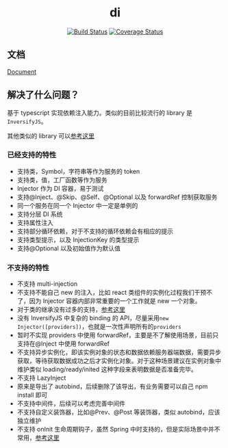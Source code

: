 <h1 align="center">di</h1>
<div align="center">

[![Build Status](https://github.com/kaokei/di/actions/workflows/build.yml/badge.svg)](https://github.com/kaokei/di/actions/workflows/build.yml) [![Coverage Status](https://coveralls.io/repos/github/kaokei/di/badge.svg?branch=main)](https://coveralls.io/github/kaokei/di?branch=main)

</div>

## 文档

[Document](https://www.kaokei.com/project/di/)

## 解决了什么问题？

基于 typescript 实现依赖注入能力。类似的目前比较流行的 library 是`InversifyJS`。

其他类似的 library 可以[参考这里](https://github.com/topics/ioc?l=typescript)

### 已经支持的特性

- 支持类，Symbol，字符串等作为服务的 token
- 支持类，值，工厂函数等作为服务
- Injector 作为 DI 容器，易于测试
- 支持@Inject、@Skip、@Self、@Optional 以及 forwardRef 控制获取服务
- 同一个服务在同一个 Injector 中一定是单例的
- 支持分层 DI 系统
- 支持属性注入
- 支持部分循环依赖，对于不支持的循环依赖会有相应的提示
- 支持类型提示，以及 InjectionKey 的类型提示
- 支持@Optional 以及初始值作为默认值

### 不支持的特性

- 不支持 multi-injection
- 不支持不能自己 new 的注入，比如 react 类组件的实例化过程我们干预不了，因为 Injector 容器内部非常重要的一个工作就是 new 一个对象。
- 对于类的继承没有过多的支持，[参考这里](https://docs.typestack.community/typedi/v/develop/02-basic-usage-guide/07-inheritance)
- 没有 InversifyJS 中复杂的 binding 的 API，尽量采用`new Injector([providers])`，也就是一次性声明所有的`providers`
- 暂时不实现 providers 中使用 forwardRef，主要是不了解使用场景，目前只支持在@Inject 中使用 forwardRef
- 不支持异步实例化，即该实例对象的状态和数据依赖服务器端数据，需要异步获取，等待获取数据成功之后才实例化对象。对于这种场景建议在实例对象中维护类似 loading/ready/inited 这种字段来表明数据是否准备完毕。
- 不支持 LazyInject
- 原来是导出了 autobind，后续删除了该导出，有业务需要可以自己 npm install 即可
- 不支持中间件，后续可以考虑完善中间件
- 不支持自定义装饰器，比如@Prev、@Post 等装饰器，类似 autobind，应该独立维护
- 不支持 onInit 生命周期钩子，虽然 Spring 中时支持的，但是实际场景中并不常用，[参考这里](https://github.com/angular/angular/issues/23235)
